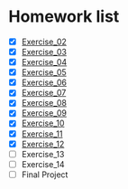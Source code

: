 # Homework list
- [x] [Exercise_02](https://github.com/ACGNnsj/compuational_physics_N2014301020001/blob/master/Exercise_02.md)
- [x] [Exercise_03](https://github.com/ACGNnsj/compuational_physics_N2014301020001/blob/master/Exercise_03.md)
- [x] [Exercise_04](https://github.com/ACGNnsj/compuational_physics_N2014301020001/blob/master/Exercise_04.md)
- [x] [Exercise_05](https://github.com/ACGNnsj/compuational_physics_N2014301020001/blob/master/Exercise_05.md)
- [x] [Exercise_06](https://github.com/ACGNnsj/compuational_physics_N2014301020001/blob/master/Exercise_06.md)
- [x] [Exercise_07](https://github.com/ACGNnsj/compuational_physics_N2014301020001/blob/master/Exercise_07.md)
- [x] [Exercise_08](https://github.com/ACGNnsj/compuational_physics_N2014301020001/blob/master/Exercise_08.md)
- [x] [Exercise_09](https://github.com/ACGNnsj/compuational_physics_N2014301020001/blob/master/Exercise_09.md)
- [x] [Exercise_10](https://github.com/ACGNnsj/compuational_physics_N2014301020001/blob/master/Exercise_10.md)
- [x] [Exercise_11](https://github.com/ACGNnsj/compuational_physics_N2014301020001/blob/master/Exercise_11.md)
- [x] [Exercise_12](https://github.com/ACGNnsj/compuational_physics_N2014301020001/blob/master/Exercise_12.md)
- [ ] Exercise_13
- [ ] Exercise_14
- [ ] Final Project
